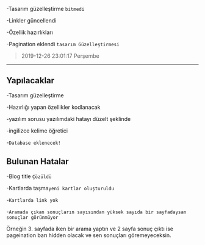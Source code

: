 -Tasarım güzelleştirme `bitmedi`

-Linkler güncellendi

-Özellik hazırlıkları

-Pagination eklendi `tasarım Güzelleştirmesi`
> 2019-12-26 23:01:17 Perşembe

------------
## Yapılacaklar
-Tasarım güzelleştirme

-Hazırlığı yapan özellikler kodlanacak

-yazılım sorusu yazılımdaki hatayı düzelt şeklinde

-ingilizce kelime öğretici

-`Database eklenecek!`

## Bulunan Hatalar
-Blog title `Çözüldü`

-Kartlarda taşma`yeni kartlar oluşturuldu`

-``Kartlarda link yok``

-`Aramada çıkan sonuçların sayısından yüksek sayıda bir sayfadaysan sonuçlar görünmüyor`

Örneğin 3. sayfada iken bir arama yaptın ve 2 sayfa sonuç çıktı ise pageination barı hidden olacak ve sen sonuçları göremeyeceksin.
